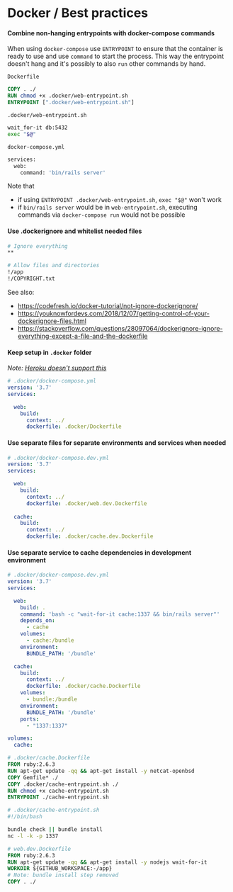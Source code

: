 # Docker / Best practices

#### Combine non-hanging entrypoints with docker-compose commands

When using `docker-compose` use `ENTRYPOINT` to ensure that the container is ready to use and use `command` to start the process. This way the entrypoint doesn't hang and it's possibly to also `run` other commands by hand.

`Dockerfile`
```Dockerfile
COPY . ./
RUN chmod +x .docker/web-entrypoint.sh
ENTRYPOINT [".docker/web-entrypoint.sh"]
```

`.docker/web-entrypoint.sh`
```sh
wait_for-it db:5432
exec "$@"
```

`docker-compose.yml`
```sh
services:
  web:
    command: 'bin/rails server'
```

Note that
- if using `ENTRYPOINT .docker/web-entrypoint.sh`, `exec "$@"` won't work
- if `bin/rails server` would be in `web-entrypoint.sh`, executing commands via `docker-compose run` would not be possible

#### Use .dockerignore and whitelist needed files

```sh
# Ignore everything
**

# Allow files and directories
!/app
!/COPYRIGHT.txt
```

See also:
- https://codefresh.io/docker-tutorial/not-ignore-dockerignore/
- https://youknowfordevs.com/2018/12/07/getting-control-of-your-dockerignore-files.html
- https://stackoverflow.com/questions/28097064/dockerignore-ignore-everything-except-a-file-and-the-dockerfile

#### Keep setup in `.docker` folder

*Note: [Heroku doesn't support this](https://stackoverflow.com/questions/57745231/using-a-dockerfile-from-a-subfolder-in-heroku)*

```yml
# .docker/docker-compose.yml
version: '3.7'
services:

  web:
    build:
      context: ../
      dockerfile: .docker/Dockerfile
```

#### Use separate files for separate environments and services when needed

```yml
# .docker/docker-compose.dev.yml
version: '3.7'
services:

  web:
    build:
      context: ../
      dockerfile: .docker/web.dev.Dockerfile
  
  cache:
    build:
      context: ../
      dockerfile: .docker/cache.dev.Dockerfile
```

#### Use separate service to cache dependencies in development environment

```yml
# .docker/docker-compose.dev.yml
version: '3.7'
services:

  web:
    build: .
    command: 'bash -c "wait-for-it cache:1337 && bin/rails server"'
    depends_on:
      - cache
    volumes:
      - cache:/bundle
    environment:
      BUNDLE_PATH: '/bundle'

  cache:
    build:
      context: ../
      dockerfile: .docker/cache.Dockerfile
    volumes:
      - bundle:/bundle
    environment:
      BUNDLE_PATH: '/bundle'
    ports:
      - "1337:1337"

volumes:
  cache:
```

```Dockerfile
# .docker/cache.Dockerfile
FROM ruby:2.6.3
RUN apt-get update -qq && apt-get install -y netcat-openbsd
COPY Gemfile* ./
COPY .docker/cache-entrypoint.sh ./
RUN chmod +x cache-entrypoint.sh
ENTRYPOINT ./cache-entrypoint.sh
```

```bash
# .docker/cache-entrypoint.sh
#!/bin/bash

bundle check || bundle install
nc -l -k -p 1337
```

```Dockerfile
# web.dev.Dockerfile
FROM ruby:2.6.3
RUN apt-get update -qq && apt-get install -y nodejs wait-for-it
WORKDIR ${GITHUB_WORKSPACE:-/app}
# Note: bundle install step removed
COPY . ./
```
